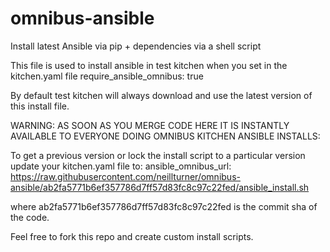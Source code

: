 # omnibus-ansible
Install latest Ansible via pip + dependencies via a shell script

This file is used to install ansible in test kitchen when you set in the kitchen.yaml file
require_ansible_omnibus: true 

By default test kitchen will always download and use the latest version of this install file. 

WARNING: AS SOON AS YOU MERGE CODE HERE IT IS INSTANTLY AVAILABLE TO EVERYONE DOING OMNIBUS KITCHEN ANSIBLE INSTALLS:

To get a previous version or lock the install script to a particular version update your kitchen.yaml file to: 
ansible_omnibus_url: https://raw.githubusercontent.com/neillturner/omnibus-ansible/ab2fa5771b6ef357786d7ff57d83fc8c97c22fed/ansible_install.sh

where ab2fa5771b6ef357786d7ff57d83fc8c97c22fed is the commit sha of the code. 

Feel free to fork this repo and create custom install scripts. 
